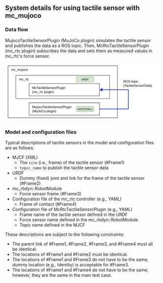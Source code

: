 ## System details for using tactile sensor with mc_mujoco

### Data flow
MujocoTactileSensorPlugin (MuJoCo plugin) simulates the tactile sensor and publishes the data as a ROS topic. Then, McRtcTactileSensorPlugin (mc_rtc plugin) subscribes the data and sets them as measured values in mc_rtc's force sensor.

![McMujocoTactileSensorSytem.png](images/McMujocoTactileSensorSytem.png)

### Model and configuration files

Typical descriptions of tactile sensors in the model and configuration files are as follows:

- MJCF (XML)
   - The `site` (i.e., frame) of the tactile sensor (\#Frame1)
   - `topic_name` to publish the tactile sensor data
- URDF
   - Dummy (fixed) joint and link for the frame of the tactile sensor (\#Frame2)
- mc_rbdyn::RobotModule
   - Force sensor frame (\#Frame3)
- Configuration file of the mc_rtc controller (e.g., YAML)
   - Frame of contact (\#Frame4)
- Configuration file of McRtcTactileSensorPlugin (e.g., YAML)
   - Frame name of the tactile sensor defined in the URDF
   - Force sensor name defined in the mc_rbdyn::RobotModule
   - Topic name defined in the MJCF

These descriptions are subject to the following constraints:

- The parent link of \#Frame1, \#Frame2, \#Frame3, and \#Frame4 must all be identical.
- The locations of \#Frame1 and \#Frame2 must be identical.
- The locations of \#Frame1 and \#Frame3 do not have to be the same; dummy location (e.g., Identity) is acceptable for \#Frame3.
- The locations of \#Frame1 and \#Frame4 do not have to be the same; however, they are the same in the main test case.
